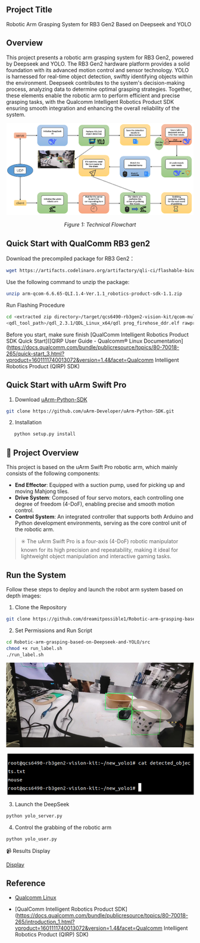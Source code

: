 ## Project Title
Robotic Arm Grasping System for RB3 Gen2 Based on Deepseek and YOLO

## Overview
This project presents a robotic arm grasping system for RB3 Gen2, powered by Deepseek and YOLO. The RB3 Gen2 hardware platform provides a solid foundation with its advanced motion control and sensor technology. YOLO is harnessed for real-time object detection, swiftly identifying objects within the environment. Deepseek contributes to the system's decision-making process, analyzing data to determine optimal grasping strategies. Together, these elements enable the robotic arm to perform efficient and precise grasping tasks, with the Qualcomm Intelligent Robotics Product SDK ensuring smooth integration and enhancing the overall reliability of the system.

 <p align="center"> <img src="https://github.com/dreamitpossible1/Robotic-arm-grasping-based-on-Deepseek-and-YOLO/blob/main/results/Technical%20flowchart.png" />
<p align="center"><i>Figure 1: Technical Flowchart</i></p>

## Quick Start with QualComm RB3 gen2
Download the precompiled package for RB3 Gen2：

```bash
wget https://artifacts.codelinaro.org/artifactory/qli-ci/flashable-binaries/qirpsdk/qcs6490-rb3gen2-vision-kit/arm-qcom-6.6.65-QLI.1.4-Ver.1.1_robotics-product-sdk-1.1.zip
```

Use the following command to unzip the package:
```bash
unzip arm-qcom-6.6.65-QLI.1.4-Ver.1.1_robotics-product-sdk-1.1.zip
```
 Run Flashing Procedure

```bash
cd <extracted zip directory>/target/qcs6490-rb3gen2-vision-kit/qcom-multimedia-image
<qdl_tool_path>/qdl_2.3.1/QDL_Linux_x64/qdl prog_firehose_ddr.elf rawprogram*.xml patch*.xml
```


Before you start, make sure finish [QualComm Intelligent Robotics Product SDK Quick Start]([QIRP User Guide - Qualcomm® Linux Documentation](https://docs.qualcomm.com/bundle/publicresource/topics/80-70018-265/quick-start_3.html?vproduct=1601111740013072&version=1.4&facet=Qualcomm Intelligent Robotics Product (QIRP) SDK)


## Quick Start with uArm Swift Pro

1. Download [uArm-Python-SDK](https://github.com/uArm-Developer/uArm-Python-SDK.git)


```bash
git clone https://github.com/uArm-Developer/uArm-Python-SDK.git
```
2. Installation
```bash
   python setup.py install
```

## 🦾 Project Overview

This project is based on the uArm Swift Pro robotic arm, which mainly consists of the following components:

- **End Effector**: Equipped with a suction pump, used for picking up and moving Mahjong tiles.
- **Drive System**: Composed of four servo motors, each controlling one degree of freedom (4-DoF), enabling precise and smooth motion control.
- **Control System**: An integrated controller that supports both Arduino and Python development environments, serving as the core control unit of the robotic arm.
 
> ✳️ The uArm Swift Pro is a four-axis (4-DoF) robotic manipulator known for its high precision and repeatability, making it ideal for lightweight object manipulation and interactive gaming tasks.

## Run the System
Follow these steps to deploy and launch the robot arm system based on depth images:
1. Clone the Repository
```bash
git clone https://github.com/dreamitpossible1/Robotic-arm-grasping-based-on-Deepseek-and-YOLO.git
```
2. Set Permissions and Run Script
```bash
cd Robotic-arm-grasping-based-on-Deepseek-and-YOLO/src
chmod +x run_label.sh
./run_label.sh
```

<p align="center"> <img src="https://github.com/dreamitpossible1/Robotic-arm-grasping-based-on-Deepseek-and-YOLO/blob/main/results/4.jpg" alt="Script Step 1" /> </p> <p align="center"> <img src="https://github.com/dreamitpossible1/Robotic-arm-grasping-based-on-Deepseek-and-YOLO/blob/main/results/5.png" alt="Script Step 2" /> </p>

3. Launch the DeepSeek
```bash
python yolo_server.py
```

4. Control the grabbing of the robotic arm
```bash
python yolo_user.py
```

📹 Results Display

[Display](https://github.com/dreamitpossible1/Robotic-arm-grasping-based-on-Deepseek-and-YOLO/blob/main/results/Robotic-arm-grasping-based-on-Deepseek-and-YOLO.mp4)

## Reference

- [Qualcomm Linux](https://www.qualcomm.com/developer/software/qualcomm-linux)

- [QualComm Intelligent Robotics Product SDK](https://docs.qualcomm.com/bundle/publicresource/topics/80-70018-265/introduction_1.html?vproduct=1601111740013072&version=1.4&facet=Qualcomm Intelligent Robotics Product (QIRP) SDK)
